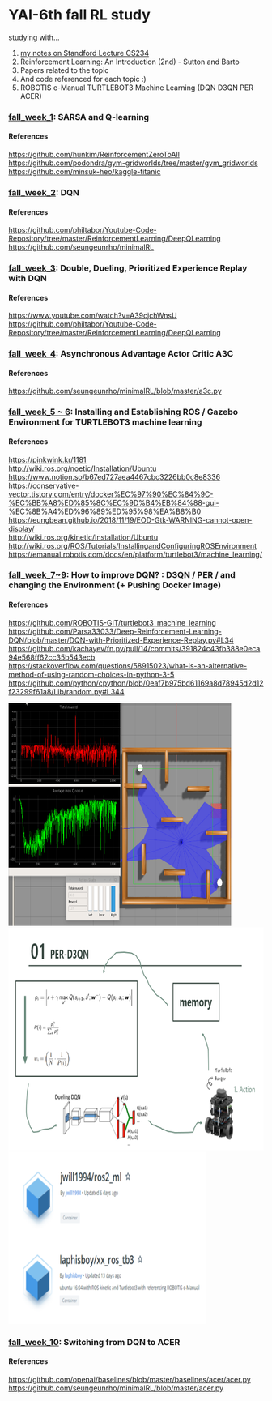 # YAI-6th fall RL study
  
studying with...  
1. [my notes on Standford Lecture CS234](https://github.com/laphisboy/RL_Summer/)  
2. Reinforcement Learning: An Introduction (2nd) - Sutton and Barto  
3. Papers related to the topic  
4. And code referenced for each topic :)  
5. ROBOTIS e-Manual TURTLEBOT3 Machine Learning (DQN D3QN PER ACER)


### [fall_week_1](https://github.com/laphisboy/RL_fall/tree/master/fall_week_1): SARSA and Q-learning

#### References  
https://github.com/hunkim/ReinforcementZeroToAll  
https://github.com/podondra/gym-gridworlds/tree/master/gym_gridworlds  
https://github.com/minsuk-heo/kaggle-titanic

### [fall_week_2](https://github.com/laphisboy/RL_fall/tree/master/fall_week_2): DQN

#### References
https://github.com/philtabor/Youtube-Code-Repository/tree/master/ReinforcementLearning/DeepQLearning
https://github.com/seungeunrho/minimalRL

### [fall_week_3](https://github.com/laphisboy/RL_fall/tree/master/fall_week_3): Double, Dueling, Prioritized Experience Replay with DQN

#### References
https://www.youtube.com/watch?v=A39cjchWnsU   
https://github.com/philtabor/Youtube-Code-Repository/tree/master/ReinforcementLearning/DeepQLearning

### [fall_week_4](https://github.com/laphisboy/RL_fall/tree/master/fall_week_4): Asynchronous Advantage Actor Critic A3C

#### References
https://github.com/seungeunrho/minimalRL/blob/master/a3c.py  

### [fall_week_5 ~ 6](https://github.com/laphisboy/RL_fall/tree/master/fall_week_5): Installing and Establishing ROS / Gazebo Environment for TURTLEBOT3 machine learning  

#### References
https://pinkwink.kr/1181  
http://wiki.ros.org/noetic/Installation/Ubuntu  
https://www.notion.so/b67ed727aea4467cbc3226bb0c8e8336  
https://conservative-vector.tistory.com/entry/docker%EC%97%90%EC%84%9C-%EC%BB%A8%ED%85%8C%EC%9D%B4%EB%84%88-gui-%EC%8B%A4%ED%96%89%ED%95%98%EA%B8%B0  
https://eungbean.github.io/2018/11/19/EOD-Gtk-WARNING-cannot-open-display/  
http://wiki.ros.org/kinetic/Installation/Ubuntu  
http://wiki.ros.org/ROS/Tutorials/InstallingandConfiguringROSEnvironment  
https://emanual.robotis.com/docs/en/platform/turtlebot3/machine_learning/  

### [fall_week_7~9](https://github.com/laphisboy/RL_fall/tree/master/fall_week_7): How to improve DQN? : D3QN / PER / and changing the Environment (+ Pushing Docker Image)

#### References
https://github.com/ROBOTIS-GIT/turtlebot3_machine_learning  
https://github.com/Parsa33033/Deep-Reinforcement-Learning-DQN/blob/master/DQN-with-Prioritized-Experience-Replay.py#L34  
https://github.com/kachayev/fn.py/pull/14/commits/391824c43fb388e0eca94e568ff62cc35b543ecb  
https://stackoverflow.com/questions/58915023/what-is-an-alternative-method-of-using-random-choices-in-python-3-5  
https://github.com/python/cpython/blob/0eaf7b975bd61169a8d78945d2d12f23299f61a8/Lib/random.py#L344  

<img src="https://github.com/laphisboy/RL_fall/blob/master/fall_week_7/Peek%202020-11-17%2018-39.gif" width="440" height="440" />  
<img src="https://github.com/laphisboy/RL_fall/blob/master/fall_week_9/PERD3QN.PNG" width="640" height="440" />  
<img src="https://github.com/laphisboy/RL_fall/blob/master/fall_week_9/builtdockerimages.PNG" width="390" height="340" />  

### [fall_week_10](https://github.com/laphisboy/RL_fall/tree/master/fall_week_7): Switching from DQN to ACER

#### References
https://github.com/openai/baselines/blob/master/baselines/acer/acer.py  
https://github.com/seungeunrho/minimalRL/blob/master/acer.py  

